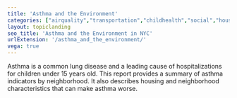 ```yaml
---
title: 'Asthma and the Environment'
categories: ["airquality","transportation","childhealth","social","housing","neighborhoods"]
layout: topiclanding
seo_title: 'Asthma and the Environment in NYC'
urlExtension: '/asthma_and_the_environment/'
vega: true
---
```

Asthma is a common lung disease and a leading cause of hospitalizations for children under 15 years old. This report provides a summary of asthma indicators by neighborhood. It also describes housing and neighborhood characteristics that can make asthma worse.